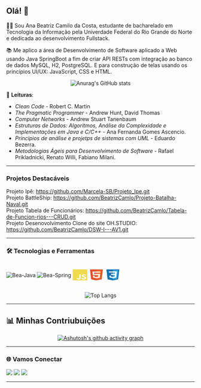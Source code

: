 
## Olá! 👋

👧🏽 Sou Ana Beatriz Camilo da Costa, estudante de bacharelado em Tecnologia da Informação pela Univerdade Federal do Rio Grande do Norte e dedicada ao desenvolvimento Fullstack.

📚 Me aplico a área de Desenvolvimento de Software aplicado a Web usando Java SpringBoot a fim de criar API RESTs com integração ao banco de dados MySQL, H2, PostgreSQL. E para construção de telas usando os princípios UI/UX: JavaScript, CSS e HTML. 

<div align="center">
  
  ![Anurag's GitHub stats](https://github-readme-stats.vercel.app/api?username=BeatrizCamlo&theme=midnight-purple&show_icons=true)
</div>

📖 **Leituras**: 
- *Clean Code* - Robert C. Martin
- *The Pragmatic Programmer* - Andrew Hunt, David Thomas
- *Computer Networks* - Andrew Stuart Tanenbaum
- *Estruturas de Dados: Algoritmos, Análise da Complexidade e Implementações em Java e C/C++* - Ana Fernanda Gomes Ascencio.
- *Princípios de análise e projetps de sistemas com UML* - Eduardo Bezerra.
- *Metodologias Ágeis para Desenvolvimento de Software* - Rafael Prikladnicki, Renato Willi, Fabiano Milani.

---

### Projetos Destacáveis
Projeto Ipê: https://github.com/Marcela-SB/Projeto_Ipe.git  
Projeto BattleShip: https://github.com/BeatrizCamlo/Projeto-Batalha-Naval.git  
Projeto Tabela de Funcionários: https://github.com/BeatrizCamlo/Tabela-de-Funcion-rios---CRUD.git  
Projeto Desenovolvimento Clone do site OH.STUDIO: https://github.com/BeatrizCamlo/DSW-I---AV1.git  

---
### 🛠️ Tecnologias e Ferramentas
<div style="display: inline_block"><br>
  
  <img align="center" alt="Bea-Java" height="30" width="40" src="https://img.shields.io/badge/Java-ED8B00?style=for-the-badge&logo=openjdk&logoColor=white">
  <img align="center" alt="Bea-Spring" height="30" width="40" src="https://img.shields.io/badge/Spring-6DB33F?style=for-the-badge&logo=spring&logoColor=white">
  <img align="center" alt="Bea-Js" height="30" width="40" src="https://raw.githubusercontent.com/devicons/devicon/master/icons/javascript/javascript-plain.svg">
  <img align="center" alt="Bea-HTML" height="30" width="40" src="https://raw.githubusercontent.com/devicons/devicon/master/icons/html5/html5-original.svg">
  <img align="center" alt="Bea-CSS" height="30" width="40" src="https://raw.githubusercontent.com/devicons/devicon/master/icons/css3/css3-original.svg">
</div><br>

<div align="center">
  
 ![Top Langs](https://github-readme-stats.vercel.app/api/top-langs/?username=BeatrizCamlo&layout=compact&theme=radical)
</div>

---

## 📊 Minhas Contriubuições

<div align="center">

  [![Ashutosh's github activity graph](https://github-readme-activity-graph.vercel.app/graph?username=BeatrizCamlo&theme=tokyo-night)](https://github.com/ashutosh00710/github-readme-activity-graph)


</div>

---

### 🌐 Vamos Conectar
<div> 
  <a href="https://instagram.com/beatriz.cmlo" target="_blank"><img src="https://img.shields.io/badge/-Instagram-%23E4405F?style=for-the-badge&logo=instagram&logoColor=white" target="_blank"></a>
  <a href = "mailto:abeatrizcamilo@gmail.com"><img src="https://img.shields.io/badge/-Gmail-%23333?style=for-the-badge&logo=gmail&logoColor=white" target="_blank"></a>
  <a href="https://www.linkedin.com/in/beatriz-camilo-b0683b253/" target="_blank"><img src="https://img.shields.io/badge/-LinkedIn-%230077B5?style=for-the-badge&logo=linkedin&logoColor=white" target="_blank"></a> 
</div>


---
